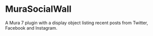 # MuraSocialWall
A Mura 7 plugin with a display object listing recent posts from Twitter, Facebook and Instagram.
